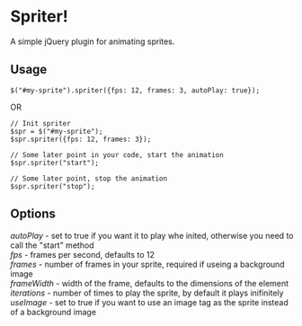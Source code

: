 Spriter!
=======

A simple jQuery plugin for animating sprites.

Usage
----

    $("#my-sprite").spriter({fps: 12, frames: 3, autoPlay: true});

OR

    // Init spriter
    $spr = $("#my-sprite");
    $spr.spriter({fps: 12, frames: 3});

    // Some later point in your code, start the animation
    $spr.spriter("start");

    // Some later point, stop the animation
    $spr.spriter("stop");

Options
-------
*autoPlay* - set to true if you want it to play whe inited, otherwise you need to call the "start" method  
*fps* - frames per second, defaults to 12  
*frames* - number of frames in your sprite, required if useing a background image  
*frameWidth* - width of the frame, defaults to the dimensions of the element  
*iterations* - number of times to play the sprite, by default it plays inifinitely  
*useImage* - set to true if you want to use an image tag as the sprite instead of a background image  
